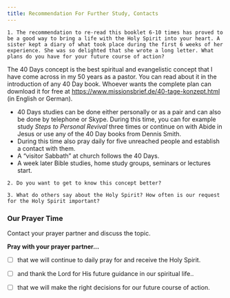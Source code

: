 ```yaml
---
title: Recommendation For Further Study, Contacts
---
```


`1. The recommendation to re-read this booklet 6-10 times has proved to be a good way to bring a life with the Holy Spirit into your heart. A sister kept a diary of what took place during the first 6 weeks of her experience. She was so delighted that she wrote a long letter. What plans do you have for your future course of action?`

The 40 Days concept is the best spiritual and evangelistic concept that I have come across in my 50 years as a pastor. You can read about it in the introduction of any 40 Day book. Whoever wants the complete plan can download it for free at https://www.missionsbrief.de/40-tage-konzept.html (in English or German).

- 40 Days studies can be done either personally or as a pair and can also be done by telephone or Skype. During this time, you can for example study _Steps to Personal Revival_ three times or continue on with Abide in Jesus or use any of the 40 Day books from Dennis Smith.
- During this time also pray daily for five unreached people and establish a contact with them.
- A “visitor Sabbath” at church follows the 40 Days.
- A week later Bible studies, home study groups, seminars or lectures start.

`2. Do you want to get to know this concept better?`

`3. What do others say about the Holy Spirit? How often is our request for the Holy Spirit important?`

### Our Prayer Time

Contact your prayer partner and discuss the topic.

**Pray with your prayer partner...**

- [ ] that we will continue to daily pray for and receive the Holy Spirit.

- [ ] and thank the Lord for His future guidance in our spiritual life..

- [ ] that we will make the right decisions for our future course of action.